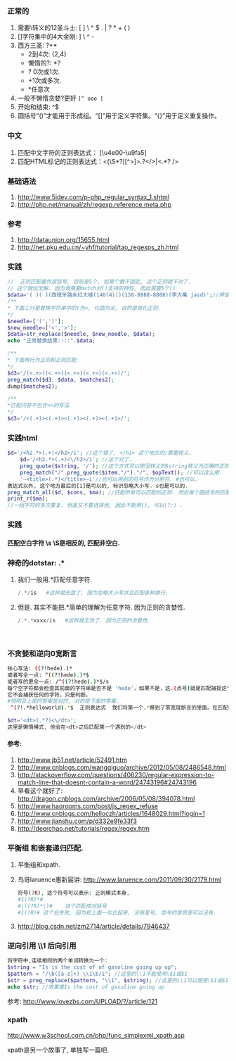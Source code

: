 ### 正常的

1. 需要\转义的12圣斗士: [ ] \ ^ $ . | ? * + ( )
2. []字符集中的4大金刚: ] \ ^ -
3. 西方三圣: ?+*  
   - 2到4次: {2,4}
   - 懒惰的?: *?
   - ? 0次或1次.
   - +1次或多次.
   - *任意次
4. 一般不懒惰贪婪?更好 `[^ ooo ]`
5. 开始和结束: ^$
6. 圆括号“()”才能用于形成组。“[]”用于定义字符集。“{}”用于定义重复操作。

### 中文

1. 匹配中文字符的正则表达式： [\u4e00-\u9fa5]
2. 匹配HTML标记的正则表达式：<(\S*?)[^>]*>.*?</>|<.*? />

### 基础语法

1. http://www.5idev.com/p-php_regular_syntax_1.shtml
2. http://php.net/manual/zh/regexp.reference.meta.php

### 参考

1. http://dataunion.org/15655.html
2. http://net.pku.edu.cn/~yhf/tutorial/tao_regexps_zh.html

### 实践

```php
//  正则匹配最外层括号, 目前是5个, 如果个数不固定, 这个正则就不对了.
// 这个貌似无解. 因为我需要match对()支持的特性, 因此需要5个()
$data='( )( )(西班牙路永红大楼(140(4)))(138-8888-8888)(李大嘴 jasd)';//押金
/**
* 下面三行是替换字符串中的(为<, 化圆为尖, 目的是简化正则.
*/
$needle=['(',')'];
$new_needle=['<','>'];
$data=str_replace($needle, $new_needle, $data);
echo "正常替换结果::::".$data;

/**
* 下面两行为正则和正则匹配
*/
$d3='/(<.+>)(<.+>)(<.+>)(<.+>)(<.+>)/';
preg_match($d3, $data, $matches2);
dump($matches2);

/**
*匹配内容不包含<>的写法
*/
$d3='/<(.+)><(.+)><(.+)><(.+)><(.+)>/';
```
### 实践html

```php
$d='/<h2.*>(.+)</h2>/i'; //这个错了, </h1> 这个地方的/需要转义.
	$d='/<h2.*>(.+)<\/h2>/i'; //这个对了.
	preg_quote($string, '/'); //这个方式可以把没转义的$string转义为正确的正则表达式.
	preg_match("/".preg_quote($item,"/")."/", $opText)); //可以这么用.
	'~<title>(.*)</title>~i'//也可以用别的符号作为分割符. #也可以.
表达式以外, 这个地方最后的[i]是可以的, 标识忽略大小写. s也是可以的.  
preg_match_all($d, $cons, $ma); //匹配所有可以匹配的正则. 然后每个圆括号的匹配都是一个数组.
print_r($ma);
//一组字符的多次重复. 但是又不要选择他, 因此不能用(), 可以(?:) .
```

### 实践

#### 匹配空白字符 \s \S是相反的, 匹配非空白.

### 神奇的dotstar: .*

1. 我们一般用.*匹配任意字符. 

   ```php
   /.*/is   #这样就无敌了, 因为忽略大小写并且匹配各种换行.
   ```

2. 但是. 其实不能把.*简单的理解为任意字符. 因为正则的贪婪性.

   ```php
   /.*.*xxxx/is   #这样就无效了. 因为正则的贪婪性.
   ```

   ​



### 不贪婪和逆向0宽断言

```sh
核心写法: ((?!hede).)*  
或者写全一点: ^((?!hede).)*$  
或者写的更全一点: /^((?!hede).)*$/s
每个空字符都会检查其前面的字符串是否不是 'hede'，如果不是，这.(点号)就是匹配捕捉这个字符。表达式(?!hede).只执行一次，所以，我们将这个表达式用括号包裹成组(group)，然后用*(星号)修饰——匹配0次或多次：
它不会捕获任何的字符，只是判断。
#很明显上面的答案是对的, 对的是下面的答案.
 ^(?!.*helloworld).*$  正则表达式  我们将第一个.*移到了零宽度断言的里面。在匹配的时候首先匹配行首的位置，然后接下来是匹配行首后面的位置，要求此位置的后面不能是    .*helloworld 匹配的字符串，说白了要求此位置的后面不能是xxxxxxxxxxxxxxxxxxhelloworld 类似的字符串，这样就排除了从行首开始后面含有helloworld的情况了。
```

```php
$dt='<dt>(.*?)<\/dt>';
这里是懒惰模式, 他会在<dt>之后匹配第一个遇到的</dt>
```

#### 参考:

1. http://www.jb51.net/article/52491.htm
2. http://www.cnblogs.com/wangqiguo/archive/2012/05/08/2486548.html
3. http://stackoverflow.com/questions/406230/regular-expression-to-match-line-that-doesnt-contain-a-word/24743196#24743196
4. 早看这个就好了: http://dragon.cnblogs.com/archive/2006/05/08/394078.html
5. http://www.haorooms.com/post/js_regex_refuse
6. http://www.cnblogs.com/helloczh/articles/1648029.html?login=1
7. http://www.jianshu.com/p/d332e9fe33f3
8. http://deerchao.net/tutorials/regex/regex.htm



### 平衡组 和嵌套递归匹配.

1. 平衡组和xpath.

2. 鸟哥laruence惠新宸讲: http://www.laruence.com/2011/09/30/2179.html

   ```php
   符号(?R), 这个符号可以表示: 正则模式本身,
   #1(?R)*#
   #\((?R)*\)#    这个匹配成对括号
   #1(?R)# 这个会失败, 因为和上面一句比起来, 没有星号, 型号的意思是可以没有.
   ```

3. http://blog.csdn.net/zm2714/article/details/7946437

### 逆向引用 \\\1 后向引用

```php
将字符中,连续相同的两个单词转换为一个:
$string = "Is is the cost of of gasoline going up up"; 
$pattern = "/\b([a-z]+) \\1\b/i"; //这里的\\1不能使用\$1或$1 
$str = preg_replace($pattern, "\\1", $string); //这里的\\1可以使用\$1或$1，引用第一个子匹配 
echo $str; //效果是Is the cost of gasoline going up 
```

参考: http://www.lovezbs.com/UPLOAD/?/article/121

### xpath

http://www.w3school.com.cn/php/func_simplexml_xpath.asp

xpath是另一个故事了, 单独写一篇吧.